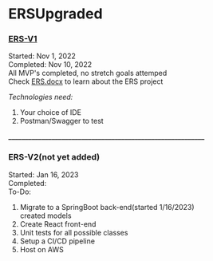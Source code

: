 # ERSUpgraded
### [ERS-V1](https://github.com/Dtech7/ERSUpgraded/tree/main/ERS-V1)
Started: Nov 1, 2022  
Completed: Nov 10, 2022  
All MVP's completed, no stretch goals attemped  
Check [ERS.docx](https://github.com/Dtech7/ERSUpgraded/blob/main/ERS-V1/ERS.docx) to learn about the ERS project

*Technologies need:*
1. Your choice of IDE
2. Postman/Swagger to test

**___________________________________________________________**

### ERS-V2(not yet added)
Started: Jan 16, 2023  
Completed:  
To-Do:
1. Migrate to a SpringBoot back-end(started 1/16/2023)  
    created models
2. Create React front-end
3. Unit tests for all possible classes
4. Setup a CI/CD pipeline
5. Host on AWS
